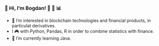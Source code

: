 ### 👋 Hi, I’m Bogdan! :snake: :panda_face: :bar_chart:
- 👀 I’m interested in blockchain technologies and financial products, in particulat derivatives.
- I :video_game: with Python, Pandas, R in order to combine statistics with finance.
- 🌱 I’m currently learning Java.

<!---
bogdansmd/bogdansmd is a ✨ special ✨ repository because its `README.md` (this file) appears on your GitHub profile.
You can click the Preview link to take a look at your changes.
--->
